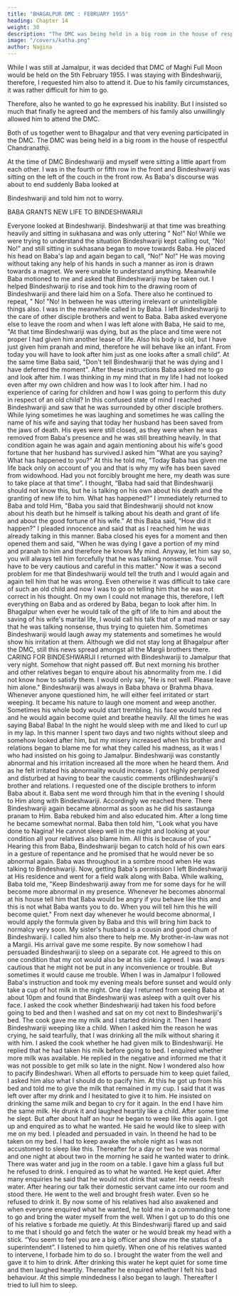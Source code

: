 ```yaml
---
title: "BHAGALPUR DMC : FEBRUARY 1955"
heading: Chapter 14
weight: 30
description: "The DMC was being held in a big room in the house of respectful Chandranathji"
image: "/covers/katha.png"
author: Nagina
---
```




While I was still at Jamalpur, it was decided that DMC of Maghi Full Moon would be held on the 5th February 1955. I was staying with Bindeshwariji, therefore, I requested him also to attend it. Due to his family circumstances, it was rather difficult for him to go.

Therefore, also he wanted to go he expressed his inability. But I insisted so much that finally he agreed and the members of his family also unwillingly allowed him to attend the DMC.

Both of us together went to Bhagalpur and that very evening participated in the DMC. The DMC was being held in a big room in the house of respectful Chandranathji.

At the time of DMC Bindeshwariji and myself were sitting a little apart from each other. I was in the fourth or fifth row in the front and Bindeshwariji was sitting on the left of the couch in the front row. As Baba's discourse was about to end suddenly Baba looked at

Bindeshwariji and told him not to worry.

BABA GRANTS NEW LIFE TO BINDESHWARIJI

Everyone looked at Bindeshwariji. Bindeshwariji at that time was breathing
heavily and sitting in sukhasana and was only uttering " No!” No! While we were trying
to understand the situation Bindeshwariji kept calling out, "No! No!” and still sitting in
sukhasana began to move towards Baba. He placed his head on Baba's lap and again
began to call, “No!” No!” He was moving without taking any help of his hands in such a
manner as iron is drawn towards a magnet. We were unable to understand anything.
Meanwhile Baba motioned to me and asked that Bindeshwariji may be taken
out. I helped Bindeshwariji to rise and took him to the drawing room of Bindeshwariji
and there laid him on a Sofa. There also he continued to repeat, " No! "No! In between
he was uttering irrelevant or unintelligible things also.
I was in the meanwhile called in by Baba. I left Bindeshwariji to the care of other
disciple brothers and went to Baba. Baba asked everyone else to leave the room and
when I was left alone with Baba, He said to me, "At that time Bindeshwariji was dying,
but as the place and time were not proper I had given him another lease of life. Also his
body is old, but I have just given him pranah and mind, therefore he will behave like an
infant. From today you will have to look after him just as one looks after a small child”.
At the same time Baba said, "Don't tell Bindeshwariji that he was dying and I
have deferred the moment". After these instructions Baba asked me to go and look
after him. I was thinking in my mind that in my life I had not looked even after my own
children and how was I to look after him. I had no experience of caring for children and
how I was going to perform this duty in respect of an old child?
In this confused state of mind I reached Bindeshwariji and saw that he was
surrounded by other disciple brothers. While lying sometimes he was laughing and
sometimes he was calling the name of his wife and saying that today her husband has
been saved from the jaws of death. His eyes were still closed, as they were when he
was removed from Baba's presence and he was still breathing heavily. In that condition
again he was again and again mentioning about his wife's good fortune that her
husband has survived.I asked him "What are you saying? What has happened to you?"
At this he told me, "Today Baba has given me life back only on account of you
and that is why my wife has been saved from widowhood. Had you not forcibly brought
me here, my death was sure to take place at that time”.
I thought, “Baba had said that Bindeshwariji should not know this, but he is
talking on his own about his death and the granting of new life to him. What has
happened?”
I immediately returned to Baba and told Him, "Baba you said that Bindeshwariji
should not know about his death but he himself is talking about his death and grant of
life and about the good fortune of his wife."
At this Baba said, "How did it happen?"
I pleaded innocence and said that as I reached him he was already talking in
this manner.
Baba closed his eyes for a moment and then opened them and said, "When he
was dying I gave a portion of my mind and pranah to him and therefore he knows My
mind. Anyway, let him say so, you will always tell him forcefully that he was talking
nonsense. You will have to be very cautious and careful in this matter."
Now it was a second problem for me that Bindeshwariji would tell the truth and I
would again and again tell him that he was wrong. Even otherwise it was difficult to
take care of such an old child and now I was to go on telling him that he was not
correct in his thought. On my own I could not manage this, therefore, I left everything
on Baba and as ordered by Baba, began to look after him. In Bhagalpur when ever he
would talk of the gift of life to him and about the saving of his wife's marital life, I would
call his talk that of a mad man or say that he was talking nonsense, thus trying to
quieten him. Sometimes Bindeshwariji would laugh away my statements and
sometimes he would show his irritation at them. Although we did not stay long at
Bhagalpur after the DMC, still this news spread amongst all the Margii brothers there.
CARING FOR BINDESHWARIJI
I returned with Bindeshwariji to Jamalpur that very night. Somehow that night
passed off. But next morning his brother and other relatives began to enquire about his
abnormality from me. I did not know how to satisfy them. I would only say, "He is not
well. Please leave him alone."
Bindeshwariji was always in Baba bhava or Brahma bhava. Whenever anyone
questioned him, he will either feel irritated or start weeping. It became his nature to
laugh one moment and weep another. Sometimes his whole body would start
trembling, his face would turn red and he would again become quiet and breathe
heavily. All the times he was saying Baba! Baba! In the night he would sleep with me
and liked to curl up in my lap. In this manner I spent two days and two nights without
sleep and somehow looked after him, but my misery increased when his brother and
relations began to blame me for what they called his madness, as it was I who had
insisted on his going to Jamalpur.
Bindeshwariji was constantly abnormal and his irritation increased all the more
when he heard them. And as he felt irritated his abnormality would increase. I got
highly perplexed and disturbed at having to bear the caustic comments ofBindeshwariji's brother and relations. I requested one of the disciple brothers to inform
Baba about it.
Baba sent me word through him that in the evening I should to Him along with
Bindeshwariji. Accordingly we reached there. There Bindeshwariji again became
abnormal as soon as he did his sastaunga pranam to Him. Baba rebuked him and also
educated him. After a long time he became somewhat normal.
Baba then told him, "Look what you have done to Nagina! He cannot sleep well
in the night and looking at your condition all your relatives also blame him. All this is
because of you."
Hearing this from Baba, Bindeshwariji began to catch hold of his own ears in a
gesture of repentance and he promised that he would never be so abnormal again.
Baba was throughout in a sombre mood when He was talking to Bindeshwariji.
Now, getting Baba's permission I left Bindeshwariji at His residence and went
for a field walk along with Baba. While walking, Baba told me, "Keep Bindeshwariji
away from me for some days for he will become more abnormal in my presence.
Whenever he becomes abnormal at his house tell him that Baba would be angry if you
behave like this and this is not what Baba wants you to do. When you will tell him this
he will become quiet."
From next day whenever he would become abnormal, I would apply the formula
given by Baba and this will bring him back to normalcy very soon.
My sister's husband is a cousin and good chum of Bindeshwariji. I called him
also there to help me. My brother-in-law was not a Margii. His arrival gave me some
respite. By now somehow I had persuaded Bindeshwariji to sleep on a separate cot.
He agreed to this on one condition that my cot would also be at his side. I agreed. I
was always cautious that he might not be put in any inconvenience or trouble. But
sometimes it would cause me trouble.
When I was in Jamalpur I followed Baba's instruction and took my evening
meals before sunset and would only take a cup of hot milk in the night. One day I
returned from seeing Baba at about 10pm and found that Bindeshwariji was asleep
with a quilt over his face. I asked the cook whether Bindeshwariji had taken his food
before going to bed and then I washed and sat on my cot next to Bindeshwariji's bed.
The cook gave me my milk and I started drinking it.
Then I heard Bindeshwariji weeping like a child. When I asked him the reason
he was crying, he said tearfully, that I was drinking all the milk without sharing it with
him. I asked the cook whether he had given milk to Bindeshwariji. He replied that he
had taken his milk before going to bed. I enquired whether more milk was available. He
replied in the negative and informed me that it was not possible to get milk so late in
the night.
Now I wondered also how to pacify Bindeshwari. When all efforts to persuade
him to keep quiet failed, I asked him also what I should do to pacify him. At this he got
up from his bed and told me to give the milk that remained in my cup. I said that it was
left over after my drink and I hesitated to give it to him. He insisted on drinking the
same milk and began to cry for it again. In the end I have him the same milk. He drunk
it and laughed heartily like a child. After some time he slept. But after about half an
hour he began to weep like this again. I got up and enquired as to what he wanted. He
said he would like to sleep with me on my bed. I pleaded and persuaded in vain. In theend he had to be taken on my bed. I had to keep awake the whole night as I was not
accustomed to sleep like this.
Thereafter for a day or two he was normal and one night at about two in the
morning he said he wanted water to drink. There was water and jug in the room on a
table. I gave him a glass full but he refused to drink. I enquired as to what he wanted.
He kept quiet. After many enquiries he said that he would not drink that water. He
needs fresh water.
After hearing our talk their domestic servant came into our room and stood
there. He went to the well and brought fresh water. Even so he refused to drink it. By
now some of his relatives had also awakened and when everyone enquired what he
wanted, he told me in a commanding tone to go and bring the water myself from the
well. When I got up to do this one of his relative s forbade me quietly.
At this Bindeshwariji flared up and said to me that I should go and fetch the
water or he would break my head with a stick.
“You seem to feel you are a big officer and show me the status of a
superintendent”.
I listened to him quietly. When one of his relatives wanted to intervene, I
forbade him to do so. I brought the water from the well and gave it to him to drink. After
drinking this water he kept quiet for some time and then laughed heartily. Thereafter he
enquired whether I felt his bad behaviour. At this simple mindedness I also began to
laugh. Thereafter I tried to lull him to sleep.
